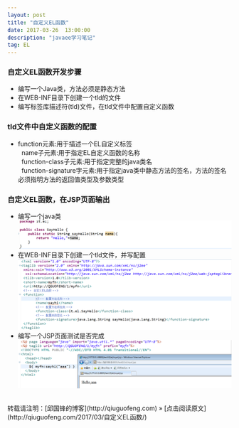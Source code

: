 ```yaml
---
layout: post
title: "自定义EL函数"
date: 2017-03-26  13:00:00
description: "javaee学习笔记"
tag: EL 
---
```

### 自定义EL函数开发步骤
* 编写一个Java类，方法必须是静态方法<br />
* 在WEB-INF目录下创建一个tld的文件<br />
* 编写标签库描述符(tld)文件，在tld文件中配置自定义函数<br />
### tld文件中自定义函数的配置
* function元素:用于描述一个EL自定义标签<br />
&nbsp;&nbsp;name子元素:用于指定EL自定义函数的名称<br />
&nbsp;&nbsp;function-class子元素:用于指定完整的java类名<br />
&nbsp;&nbsp;function-signature字元素:用于指定java类中静态方法的签名，方法的签名必须指明方法的返回值类型及参数类型<br />
### 自定义EL函数，在JSP页面输出
* 编写一个java类
![no](/assets/active_images/javaweb/EL/9.png)
* 在WEB-INF目录下创建一个tld文件，并写配置
![no](/assets/active_images/javaweb/EL/10.png)
* 编写一个JSP页面测试是否完成
![no](/assets/active_images/javaweb/EL/11.png)
<br />
转载请注明：[邱国锋的博客](http://qiuguofeng.com) » [点击阅读原文](http://qiuguofeng.com/2017/03/自定义EL函数/)

